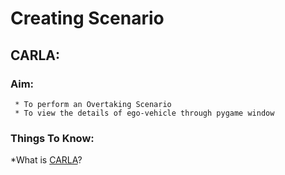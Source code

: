 # Creating Scenario

## CARLA:

  ### Aim:
     * To perform an Overtaking Scenario
     * To view the details of ego-vehicle through pygame window

### Things To Know:
   *What is [CARLA](https://carla.readthedocs.io/en/latest/getting_started/)?